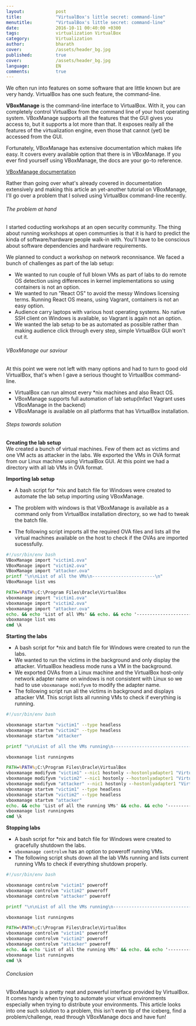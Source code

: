 ```yaml
---
layout:            post
title:             "VirtualBox's little secret: command-line"
menutitle:         "VirtualBox's little secret: command-line"
date:              2016-10-11 00:40:00 +0300
tags:              virtualization VirtualBox
category:          Virtualization
author:            bharath
cover:             /assets/header_bg.jpg
published:         true
cover:             /assets/header_bg.jpg
language:          EN
comments:          true
---
```


We often run into features on some software that are little known but are very handy. VirtualBox has one such feature, the command-line.

**VBoxManage** is the command-line interface to VirtualBox. With it, you can completely control VirtualBox from the command line of
your host operating system. VBoxManage supports all the features that the GUI gives you access to, but it supports a lot more than that. It exposes really all the features of the virtualization engine, even those that cannot (yet) be accessed from the GUI.

Fortunately, VBoxManage has extensive documentation which makes life easy. It covers every available option that there is in VBoxManage. If you ever find yourself using VBoxManage, the docs are your go-to reference.

[VBoxManage documentation](https://www.VirtualBox.org/manual/ch08.html)


Rather than going over what\'s already covered in documentation extensively and making this article an yet-another tutorial on VBoxManage, I\'ll go over a problem that I solved using VirtualBox command-line recently.

###### The problem at hand

I started coducting workshops at an open security community. The thing about running workshops at open communties is that it is hard to predict the kinda of software/hardware people walk-in with. You\'ll have to be conscious about software dependencies and hardware requirements.

We planned to conduct a workshop on network reconnisance. We faced a bunch of challenges as part of the lab setup:

- We wanted to run couple of full blown VMs as part of labs to do remote OS detection using differences in kernel implementations so using containers is not an option.
- We wanted to run "React OS" to avoid the messy Windows licensing terms. Running React OS means, using Vagrant, containers is not an easy option.
- Audience carry laptops with various host operating systems. No native SSH client on Windows is available, so Vagrant is again not an option.
- We wanted the lab setup to be as automated as possible rather than making audience click through every step, simple VirtualBox GUI won\'t cut it.

###### VBoxManage our saviour

At this point we were not left with many options and had to turn to good old VirtualBox, that\'s when I gave a serious thought to VirtualBox command-line.

- VirtualBox can run almost every *nix machines and also React OS.
- VBoxManage supports full automation of lab setup(Infact Vagrant uses VBoxManage in the backend)
- VBoxManage is available on all platforms that has VirtualBox installation.

###### Steps towards solution

**Creating the lab setup** <br>
We created a bunch of virtual machines. Few of them act as victims and one VM acts as attacker in the labs. We exported the VMs in OVA format from our Linux machine using VirtualBox GUI. At this point we had a directory with all lab VMs in OVA format.

**Importing lab setup** <br>

- A bash script for *nix and batch file for Windows were created to automate the lab setup importing using VBoxManage.
- The problem with windows is that VBoxManage is available as a command only from VirtualBox installation directory, so we had to tweak the batch file.

- The following script imports all the required OVA files and lists all the virtual machines available on the host to check if the OVAs are imported sucessfully.

```bash
#!/usr/bin/env bash
VBoxManage import "victim1.ova"
VBoxManage import "victim2.ova"
VBoxManage import "attacker.ova"
printf "\n\nList of all the VMs\n------------------------\n"
VBoxManage list vms
```

```bat
PATH=%PATH%;C:\Program Files\Oracle\VirtualBox
vboxmanage import "victim1.ova"
vboxmanage import "victim2.ova"
vboxmanage import "attacker.ova"
echo. && echo 'List of all VMs' && echo. && echo '-------------------------'
vboxmanage list vms
cmd \k
```

**Starting the labs** <br>

- A bash script for *nix and batch file for Windows were created to run the labs.
- We wanted to run the victims in the background and only display the attacker. VirtualBox headless mode runs a VM in the background.
- We exported OVAs from a Linux machine and the VirtualBox host-only network adapter name on windows is not consistent with Linux so we had to use `vboxmanage modifyvm` to modify the adapter name.
- The following script run all the victims in background and displays attacker VM. This script lists all running VMs to check if everything is running.

```bash
#!/usr/bin/env bash

vboxmanage startvm "victim1" --type headless
vboxmanage startvm "victim2" --type headless
vboxmanage startvm "attacker"

printf "\n\nList of all the VMs running\n------------------------------\n"

vboxmanage list runningvms
```

```bat
PATH=%PATH%;C:\Program Files\Oracle\VirtualBox
vboxmanage modifyvm "victim1" --nic1 hostonly --hostonlyadapter1 "VirtualBox Host-Only Ethernet Adapter"
vboxmanage modifyvm "victim2" --nic1 hostonly --hostonlyadapter1 "VirtualBox Host-Only Ethernet Adapter"
vboxmanage modifyvm "attacker" --nic1 hostonly --hostonlyadapter1 "VirtualBox Host-Only Ethernet Adapter"
vboxmanage startvm "victim1" --type headless
vboxmanage startvm "victim2" --type headless
vboxmanage startvm "attacker"
echo. && echo 'List of all the running VMs' && echo. && echo '-------------------------'
vboxmanage list runningvms
cmd \k
```
**Stopping labs** <br>

- A bash script for *nix and batch file for Windows were created to gracefully shutdown the labs.
- `vboxmanage controlvm` has an option to poweroff running VMs.
- The following script shuts down all the lab VMs running and lists current running VMs to check if everything shutdown properly.

```bash
#!/usr/bin/env bash

vboxmanage controlvm "victim1" poweroff
vboxmanage controlvm "victim2" poweroff
vboxmanage controlvm "attacker" poweroff

printf "\n\nList of all the VMs running\n------------------------------\n"

vboxmanage list runningvms
```

```bat
PATH=%PATH%;C:\Program Files\Oracle\VirtualBox
vboxmanage controlvm "victim1" poweroff
vboxmanage controlvm "victim2" poweroff
vboxmanage controlvm "attacker" poweroff
echo. && echo 'List of all the running VMs' && echo. && echo '-------------------------'
vboxmanage list runningvms
cmd \k
```

###### Conclusion

VBoxManage is a pretty neat and powerful interface provided by VirtualBox. It comes handy when trying to automate your virtual environments especially when trying to distribute your environments. This article looks into one such solution to a problem, this isn\'t even tip of the iceberg, find a problem/challenge, read through VBoxManage docs and have fun!
